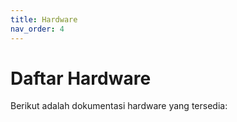 ```yaml
---
title: Hardware
nav_order: 4
---
```


# Daftar Hardware

Berikut adalah dokumentasi hardware yang tersedia: